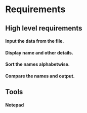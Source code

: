 # Requirements

## High level requirements
#### Input the data from the file.
#### Display name and other details.
#### Sort the names alphabetwise.
#### Compare the names and output.

## Tools
#### Notepad

